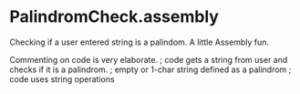 # PalindromCheck.assembly
Checking if a user entered string is a palindom. A little Assembly fun.

Commenting on code is very elaborate.
; code gets a string from user and checks if it is a palindrom.
; empty or 1-char string defined as a palindrom
; code uses string operations
